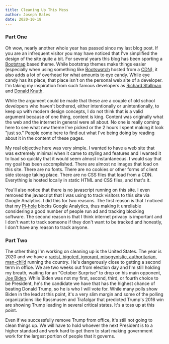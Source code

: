 ```yaml
---
title: Cleaning Up This Mess
author: Joseph Bales
date: 2020-10-18
---
```

### Part One

Oh wow, nearly another whole year has passed since my last blog post. If you are an infrequent visitor you may have noticed that I've simplified the design of the site quite a bit. For several years this blog has been sporting a [Bootstrap](https://getbootstrap.com/) based theme. While bootstrap themes make things easier (especially when using something like [Bootswatch](https://bootswatch.com/) hosted from a [CDN](https://en.wikipedia.org/wiki/Content_delivery_network)), it also adds a lot of overhead for what amounts to eye candy.  While eye candy has its place, that place isn't on the personal web site of a developer. I'm taking my inspiration from such famous developers as [Richard Stallman](http://stallman.org/) and [Donald Knuth](https://www-cs-faculty.stanford.edu/~knuth/).

While the argument could be made that these are a couple of old school developers who haven't bothered, either intentionally or unintentionally, to keep up with modern design concepts, I do not think that is a valid argument because of one thing, content is king. Content was originally what the web and the internet in general were all about. No one is really coming here to see what new theme I've picked or the 2 hours I spent making it look "just so." People come here to find out what I've being doing by reading about it in the content of these pages.

My real objective here was very simple. I wanted to have a web site that was extremely minimal when it came to styling and features and I wanted it to load so quickly that it would seem almost instantaneous. I would say that my goal has been accomplished. There are almost no images that load on this site. There are no fonts. There are no cookies or other forms of client side storage taking place. There are no CSS files that load from a CDN. Everything is hosted locally in static HTML and CSS files, and that's it.

You'll also notice that there is no javascript running on this site. I even removed the javascript that I was using to track visitors to this site via Google Analytics. I did this for two reasons. The first reason is that I noticed that my [Pi-hole](https://pi-hole.net/) blocks Google Analytics, thus making it unreliable considering a good number of people run ad and tracking blocking software. The second reason is that I think internet privacy is important and I don't want to track someone if they don't want to be tracked and honestly, I don't have any reason to track anyone.

### Part Two

The other thing I'm working on cleaning up is the United States. The year is 2020 and we have a [racist, bigoted, ignorant, misogynistic, authoritarian, man-child](https://en.wikipedia.org/wiki/Donald_Trump) running the country. He's dangerously close to getting a second term in office. We are two weeks out from election day and I'm still holding my breath, waiting for an "October Surprise" to drop on his main opponent, [Joe Biden](https://en.wikipedia.org/wiki/Joe_Biden). While Biden was not my first, second, third, or fourth choice to be President, he's the candidate we have that has the highest chance of beating Donald Trump, so he is who I will vote for. While many polls show Biden in the lead at this point, it's a very slim margin and some of the polling organizations like Rassmusen and Trafalgar that predicted Trump's 2016 win are showing Trump leading in several critical states. It's a toss up at this point.

Even if we successfully remove Trump from office, it's still not going to clean things up. We will have to hold whoever the next President is to a higher standard and work hard to get them to start making government work for the largest portion of people that it governs.
